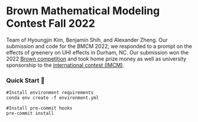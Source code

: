 # Brown Mathematical Modeling Contest Fall 2022

Team of Hyoungjin Kim, Benjamin Shih, and Alexander Zheng. Our submission and code for the BMCM 2022; we responded to a prompt on the effects of greenery on UHI effects in Durham, NC. Our submission won the 2022 [Brown competition](https://www.dam.brown.edu/siam/bmcm.html) and took home prize money as well as university sponsorship to the [international contest (IMCM)](https://www.comap.com/undergraduate/contests/).

### Quick Start :electric_plug:

```
#Install environment requirements
conda env create -f environment.yml

#Install pre-commit hooks
pre-commit install
```
